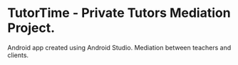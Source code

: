 # TutorTime - Private Tutors Mediation Project.
Android app created using Android Studio. Mediation between teachers and clients.
